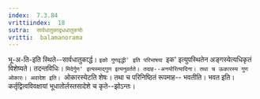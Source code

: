 ```yaml
---
index:  7.3.84
vrittiindex:  18
sutra:  सार्वधातुकाद्र्धधातुकयोः
vritti:  balamanorama 
---
```


भू-अ-ति-इति स्थिते--सार्वधातुकार्द्ध। `इको गुणवृद्धी' इति परिभाषया `इक' इत्युपस्थितेन अङ्गस्येत्यधिकृतं विशेष्यते। तदन्तविधिः। `मिदेर्गुण' इत्यस्माद्गुण इत्यनुवर्तते। तदाह--अनयोरित्यादिना। तथा च ऊकारस्य गुण ओकारः। अवादेश इति। `ओकारस्येटति शेषः। तथा च परिनिष्ठितं रूपमाह-- भवतीति। भवत इति। कर्तृद्वित्वविवक्षायां भूधातोर्लस्तसादेशे च कृते--झोऽन्तः।

